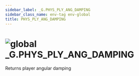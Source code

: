 ```yaml
---
sidebar_label: _G.PHYS_PLY_ANG_DAMPING
sidebar_class_name: env-tag env-global
title: PHYS_PLY_ANG_DAMPING
---
```


# <img src='/img/wiki/global.png' alt='global' classname='env-tag' /> **_G**.PHYS_PLY_ANG_DAMPING
Returns player angular damping<br/>

